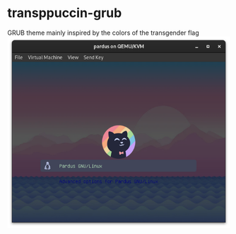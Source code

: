 # transppuccin-grub
GRUB theme mainly inspired by the colors of the transgender flag
![Demonstration](demo.png)
